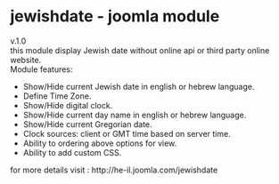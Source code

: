 # jewishdate - joomla module
v.1.0 <br>
this module display Jewish date without online api or third party online website.<br>
Module features:
<ul>
<li> Show/Hide current Jewish date in english or hebrew language.</li>
<li> Define Time Zone.</li>
<li> Show/Hide digital clock.</li>
<li> Show/Hide current day name in english or hebrew language.</li>
<li> Show/Hide current Gregorian date.</li>
<li> Clock sources: client or GMT time based on server time.</li>
<li> Ability to ordering above options for view.</li>
<li> Ability to add custom CSS.</li>
</ul>
for more details visit : http://he-il.joomla.com/jewishdate
